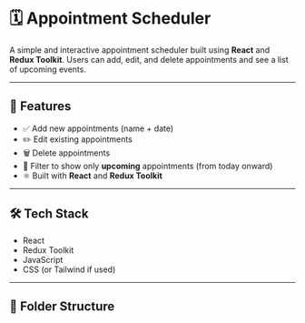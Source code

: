 # 🗓️ Appointment Scheduler

A simple and interactive appointment scheduler built using **React** and **Redux Toolkit**. Users can add, edit, and delete appointments and see a list of upcoming events.

---

## 🚀 Features

- ✅ Add new appointments (name + date)
- ✏️ Edit existing appointments
- 🗑️ Delete appointments
- 📅 Filter to show only **upcoming** appointments (from today onward)
- ⚛️ Built with **React** and **Redux Toolkit**

---

## 🛠️ Tech Stack

- React
- Redux Toolkit
- JavaScript
- CSS (or Tailwind if used)

---

## 📁 Folder Structure


